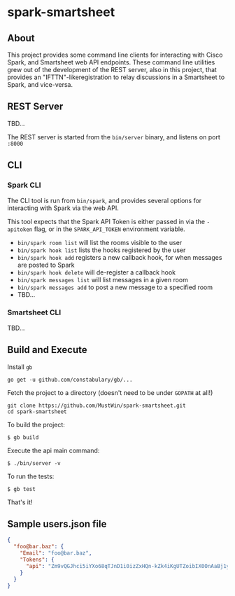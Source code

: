 # spark-smartsheet

## About

This project provides some command line clients for interacting with Cisco Spark, and Smartsheet web API endpoints.
These command line utilities grew out of the development of the REST server, also in this project, that provides an "IFTTN"-likeregistration to relay discussions in a Smartsheet to Spark, and vice-versa.

## REST Server

TBD...

The REST server is started from the `bin/server` binary, and listens on port `:8000`

## CLI

### Spark CLI

The CLI tool is run from `bin/spark`, and provides several options for interacting with Spark via the web API.

This tool expects that the Spark API Token is either passed in via the `-apitoken` flag, or in the `SPARK_API_TOKEN` environment variable.

 * `bin/spark room list` will list the rooms visible to the user
 * `bin/spark hook list` lists the hooks registered by the user
 * `bin/spark hook add` registers a new callback hook, for when messages are posted to Spark
 * `bin/spark hook delete` will de-register a callback hook
 * `bin/spark messages list` will list messages in a given room
 * `bin/spark messages add` to post a new message to a specified room
 * TBD...

### Smartsheet CLI

TBD...

## Build and Execute

Install `gb`

```
go get -u github.com/constabulary/gb/...
```

Fetch the project to a directory (doesn't need to be under `GOPATH` at all!)

```
git clone https://github.com/MustWin/spark-smartsheet.git
cd spark-smartsheet
```

To build the project:

```
$ gb build
```

Execute the api main command:

```
$ ./bin/server -v
```

To run the tests:

```
$ gb test
```

That's it!


## Sample users.json file

```JSON
{
  "foo@bar.baz": {
    "Email": "foo@bar.baz",
    "Tokens": {
      "api": "Zm9vQGJhci5iYXo68qTJnD1i0izZxHQn-kZk4iKgUTZoibIX0OnAaBj1yDc="
    }
  }
}
```
